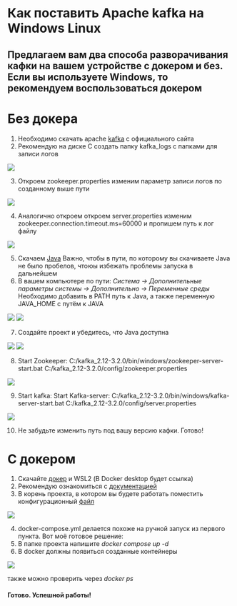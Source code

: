 # Как поставить Apache kafka на Windows Linux

## Предлагаем вам два способа разворачивания кафки на вашем устройстве с докером и без. Если вы используете Windows, то рекомендуем воспользоваться докером


# Без докера

1. Необходимо скачать apache [kafka](https://kafka.apache.org/downloads) с официального сайта 
2. Рекомендую на диске С создать папку kafka_logs с папками для записи логов

![](assets/image1.jpg)

3. Откроем zookeeper.properties изменим параметр записи логов по созданному выше пути

![](assets/image2.jpg)

4. Аналогично откроем откроем server.properties изменим zookeeper.connection.timeout.ms=60000 и пропишем путь к лог файлу

![](assets/image20.jpg)

5. Скачаем [Java](https://www.java.com/ru/download/) Важно, чтобы в пути, по которому вы скачиваете Java не было пробелов, чтоюы избежать проблемы запуска в дальнейшем
6. В вашем компьютере по пути: 
*Система -> Дополнительные параметры системы -> Дополнительно -> Переменные среды* 
Необходимо добавить в PATH путь к Java, а также переменную JAVA_HOME с путём к JAVA

![](assets/image3.jpg)
![](assets/image4.jpg)

7. Создайте проект и убедитесь, что Java доступна

![](assets/image5.jpg)
![](assets/image6.jpg)

8. Start Zookeeper:
C:/kafka_2.12-3.2.0/bin/windows/zookeeper-server-start.bat C:/kafka_2.12-3.2.0/config/zookeeper.properties

![](assets/Start1.jpg)

9. Start kafka:
Start Kafka-server:
C:/kafka_2.12-3.2.0/bin/windows/kafka-server-start.bat C:/kafka_2.12-3.2.0/config/server.properties

![](assets/Start2.jpg)

10. Не забудьте изменить путь под вашу версию кафки.
Готово!


# С докером
1. Скачайте [докер](https://www.docker.com/products/docker-desktop/) и WSL2 (В Docker desktop будет ссылка)
2. Рекомендую ознакомиться с [документацией](https://learn.microsoft.com/ru-ru/windows/wsl/tutorials/wsl-containers)
3. В корень проекта, в котором вы будете работать поместить конфигурационный [файл](docker-compose.yml) 

![](assets/docker1.jpg)

4. docker-compose.yml делается похоже на ручной запуск из первого пункта. Вот моё готовое решение:
5. В папке проекта напишите *docker compose up -d*
6. В docker должны появиться созданные контейнеры 

![](assets/docker2.jpg)

также можно проверить через *docker ps*

#### Готово. Успешной работы!
